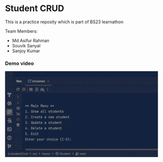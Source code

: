 # Student CRUD
This is a practice reposity which is part of BS23 learnathon

Team Members:      
- Md Asifur Rahman
- Souvik Sanyal
- Sanjoy Kumar

### Demo video
![demo_Video](demo.gif)
